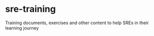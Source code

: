 # sre-training
Training documents, exercises and other content to help SREs in their learning journey
